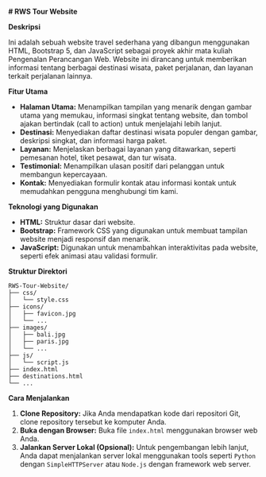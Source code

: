 **# RWS Tour Website**

**Deskripsi**

Ini adalah sebuah website travel sederhana yang dibangun menggunakan HTML, Bootstrap 5, dan JavaScript sebagai proyek akhir mata kuliah Pengenalan Perancangan Web. Website ini dirancang untuk memberikan informasi tentang berbagai destinasi wisata, paket perjalanan, dan layanan terkait perjalanan lainnya.

**Fitur Utama**

-   **Halaman Utama:** Menampilkan tampilan yang menarik dengan gambar utama yang memukau, informasi singkat tentang website, dan tombol ajakan bertindak (call to action) untuk menjelajahi lebih lanjut.
-   **Destinasi:** Menyediakan daftar destinasi wisata populer dengan gambar, deskripsi singkat, dan informasi harga paket.
-   **Layanan:** Menjelaskan berbagai layanan yang ditawarkan, seperti pemesanan hotel, tiket pesawat, dan tur wisata.
-   **Testimonial:** Menampilkan ulasan positif dari pelanggan untuk membangun kepercayaan.
-   **Kontak:** Menyediakan formulir kontak atau informasi kontak untuk memudahkan pengguna menghubungi tim kami.

**Teknologi yang Digunakan**

-   **HTML:** Struktur dasar dari website.
-   **Bootstrap:** Framework CSS yang digunakan untuk membuat tampilan website menjadi responsif dan menarik.
-   **JavaScript:** Digunakan untuk menambahkan interaktivitas pada website, seperti efek animasi atau validasi formulir.

**Struktur Direktori**

```
RWS-Tour-Website/
├── css/
│   └── style.css
├── icons/
│   ├── favicon.jpg
│   └── ...
├── images/
│   ├── bali.jpg
│   ├── paris.jpg
│   └── ...
├── js/
│   └── script.js
├── index.html
├── destinations.html
└── ...
```

**Cara Menjalankan**

1. **Clone Repository:** Jika Anda mendapatkan kode dari repositori Git, clone repository tersebut ke komputer Anda.
2. **Buka dengan Browser:** Buka file `index.html` menggunakan browser web Anda.
3. **Jalankan Server Lokal (Opsional):** Untuk pengembangan lebih lanjut, Anda dapat menjalankan server lokal menggunakan tools seperti `Python` dengan `SimpleHTTPServer` atau `Node.js` dengan framework web server.
